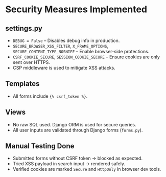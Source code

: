 # Security Measures Implemented

## settings.py
- `DEBUG = False` – Disables debug info in production.
- `SECURE_BROWSER_XSS_FILTER`, `X_FRAME_OPTIONS`, `SECURE_CONTENT_TYPE_NOSNIFF` – Enable browser-side protections.
- `CSRF_COOKIE_SECURE`, `SESSION_COOKIE_SECURE` – Ensure cookies are only sent over HTTPS.
- CSP middleware is used to mitigate XSS attacks.

## Templates
- All forms include `{% csrf_token %}`.

## Views
- No raw SQL used. Django ORM is used for secure queries.
- All user inputs are validated through Django forms (`forms.py`).

## Manual Testing Done
- Submitted forms without CSRF token → blocked as expected.
- Tried XSS payload in search input → rendered safely.
- Verified cookies are marked `Secure` and `HttpOnly` in browser dev tools.
